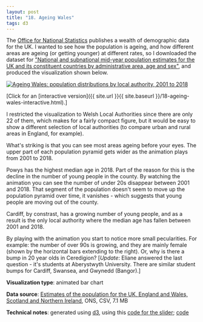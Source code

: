 ```yaml
---
layout: post
title: "18. Ageing Wales"
tags: d3
---
```


The [Office for National Statistics](https://www.ons.gov.uk/) publishes a wealth of demographic data for the UK. I wanted to see how the population is ageing, and how different areas are ageing (or getting younger) at different rates, so I downloaded the dataset for ["National and subnational mid-year population estimates for the UK and its constituent countries by administrative area, age and sex"](https://www.ons.gov.uk/peoplepopulationandcommunity/populationandmigration/populationestimates/datasets/populationestimatesforukenglandandwalesscotlandandnorthernireland), and produced the visualization shown below.

<a href="{{ site.url }}{{ site.baseurl }}/18-ageing-wales-interactive.html"><img src="{{ site.url }}{{ site.baseurl }}/assets/img/18-ageing-wales.svg" alt="Ageing Wales: population distributions by local authority, 2001 to 2018"/></a>

[Click for an [interactive version]({{ site.url }}{{ site.baseurl }}/18-ageing-wales-interactive.html).]

I restricted the visualization to Welsh Local Authorities since there are only 22 of them, which makes for a fairly compact figure, but it would be easy to show a different selection of local authorities (to compare urban and rural areas in England, for example).

What's striking is that you can see most areas ageing before your eyes. The upper part of each population pyramid gets wider as the animation plays from 2001 to 2018.

Powys has the highest median age in 2018. Part of the reason for this is the decline in the number of young people in the county. By watching the animation you can see the number of under 20s disappear between 2001 and 2018. That segment of the population doesn't seem to move up the population pyramid over time, it vanishes - which suggests that young people are moving out of the county.

Cardiff, by constrast, has a growing number of young people, and as a result is the only local authority where the median age has fallen between 2001 and 2018.

By playing with the animation you start to notice more small pecularities. For example: the number of over 90s is growing, and they are mainly female (shown by the horizontal bars extending to the right). Or, why is there a bump in 20 year olds in Ceredigion? [_Update_: Eliane answered the last question - it's students at Aberystwyth University. There are similar student bumps for Cardiff, Swansea, and Gwynedd (Bangor).]

**Visualization type**: animated bar chart

**Data source**: [Estimates of the population for the UK, England and Wales, Scotland and Northern Ireland](https://www.ons.gov.uk/peoplepopulationandcommunity/populationandmigration/populationestimates/datasets/populationestimatesforukenglandandwalesscotlandandnorthernireland), ONS, CSV, 7.1 MB

**Technical notes**: generated using [d3](https://d3js.org/), using this [code for the slider](https://bl.ocks.org/officeofjane/47d2b0bfeecfcb41d2212d06d095c763); [code](https://github.com/tomwhite/datavision-code/tree/master/18-ageing-wales)

